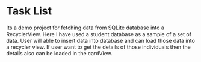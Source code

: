 # Task List
Its a demo project for fetching data from SQLite database into a RecyclerView. Here I have used a student database as a sample of a set of data. User will able to insert data into database and can load those data into a recycler view. If user want to get the details of those individuals then the details also can be loaded in the cardView.
